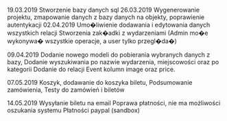﻿19.03.2019
Stworzenie bazy danych sql
26.03.2019
Wygenerowanie projektu,
zmapowanie danych z bazy danych na objekty,
poprawienie autentykacji
02.04.2019
Umo�liwienie dodawania i edytowania danych wszystkich relacji
Stworzenia zak�adki z wydarzeniami 
(Admin mo�e wykonywa� wszystkie operacje, a user tylko przegl�da�)

09.04.2019
Dodanie nowego modeli do pobierania wybranych danych z bazy,
Dodanie wyszukiwania po nazwie wydarzenia, miejscowości oraz po kategorii
Dodanie do relacji Event kolumn image oraz price.

07.05.2019
Koszyk, dodawanie do koszyka biletu,
Podsumowanie zamówienia,
Testy do zamówień i biletów

14.05.2019
Wysyłanie biletu na email
Poprawa płatności, nie ma możliwości oszukania systemu
Płatności paypal (sandbox)



